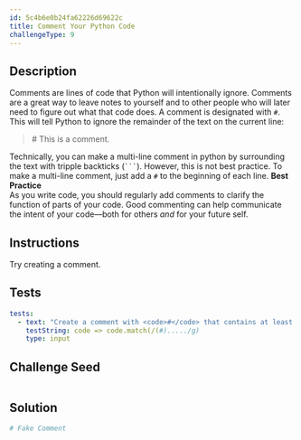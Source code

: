 ```yaml
---
id: 5c4b6e0b24fa62226d69622c
title: Comment Your Python Code
challengeType: 9
---
```


## Description
<section id='description'>
Comments are lines of code that Python will intentionally ignore. Comments are a great way to leave notes to yourself and to other people who will later need to figure out what that code does.
A comment is designated with <code>#</code>. This will tell Python to ignore the remainder of the text on the current line:
<blockquote># This is a comment.</blockquote>
Technically, you can make a multi-line comment in python by surrounding the text with tripple backticks (<code>```</code>). However, this is not best practice. To make a multi-line comment, just add a <code>#</code> to the beginning of each line.
<strong>Best Practice</strong><br>As you write code, you should regularly add comments to clarify the function of parts of your code. Good commenting can help communicate the intent of your code&mdash;both for others <em>and</em> for your future self.
</section>

## Instructions
<section id='instructions'>
Try creating a comment.
</section>

## Tests
<section id='tests'>

```yml
tests:
  - text: "Create a comment with <code>#</code> that contains at least five letters."
    testString: code => code.match(/(#)...../g)
    type: input

```

</section>

## Challenge Seed
<section id='challengeSeed'>

<div id='py-seed'>

```python

```

</div>



</section>

## Solution
<section id='solution'>


```python
# Fake Comment
```

</section>
